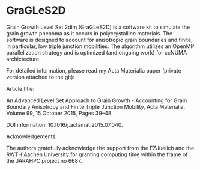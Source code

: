 # GraGLeS2D

Grain Growth Level Set 2dim (GraGLeS2D) is a software kit to simulate the grain growth phenoma as it occurs in polycrystalline materials. The software is designed to account for anisotropic grain boundaries and finite, in particular, low triple junction mobilities. The algorithm utilizes an OpenMP parallelization strategy and is optimized (and ongoing work) for ccNUMA archictecture. 

For detailed information, please read my Acta Materialia paper (private version attached to the git):

Article title:	

An Advanced Level Set Approach to Grain Growth - Accounting for Grain Boundary Anisotropy and Finite Triple Junction Mobility, Acta Materialia, Volume 99, 15 October 2015, Pages 39–48

DOI information:	10.1016/j.actamat.2015.07.040.

Acknowledgements:

The authors gratefully acknowledge the support from the FZJuelich and the RWTH Aachen University for granting computing time within the frame of the JARAHPC project no 6687.

